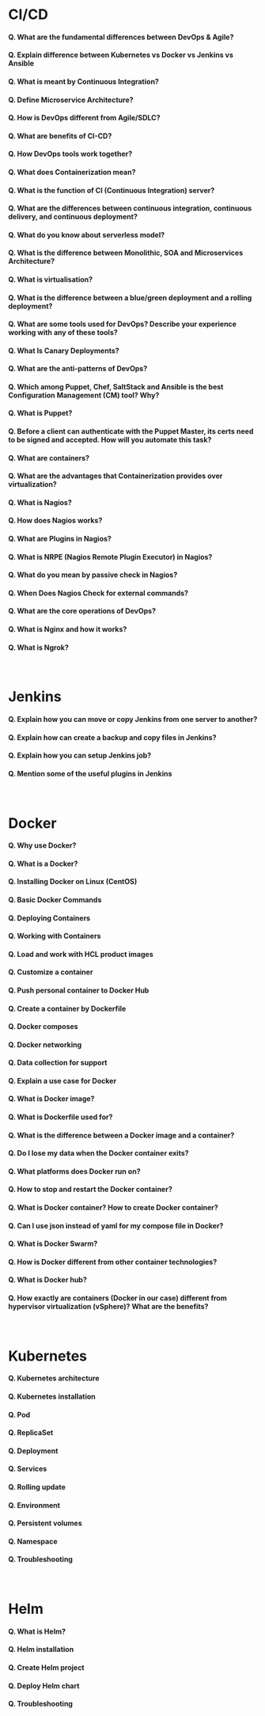 # CI/CD

#### Q. What are the fundamental differences between DevOps & Agile?
#### Q. Explain difference between Kubernetes vs Docker vs Jenkins vs Ansible
#### Q. What is meant by Continuous Integration?
#### Q. Define Microservice Architecture?
#### Q. How is DevOps different from Agile/SDLC?
#### Q. What are benefits of CI-CD?
#### Q. How DevOps tools work together?
#### Q. What does Containerization mean?
#### Q. What is the function of CI (Continuous Integration) server?
#### Q. What are the differences between continuous integration, continuous delivery, and continuous deployment?
#### Q. What do you know about serverless model?
#### Q. What is the difference between Monolithic, SOA and Microservices Architecture?
#### Q. What is virtualisation?
#### Q. What is the difference between a blue/green deployment and a rolling deployment?
#### Q. What are some tools used for DevOps? Describe your experience working with any of these tools?
#### Q. What Is Canary Deployments?
#### Q. What are the anti-patterns of DevOps?
#### Q. Which among Puppet, Chef, SaltStack and Ansible is the best Configuration Management (CM) tool? Why?
#### Q. What is Puppet?
#### Q. Before a client can authenticate with the Puppet Master, its certs need to be signed and accepted. How will you automate this task?
#### Q. What are containers?
#### Q. What are the advantages that Containerization provides over virtualization?
#### Q. What is Nagios?
#### Q. How does Nagios works?
#### Q. What are Plugins in Nagios?
#### Q. What is NRPE (Nagios Remote Plugin Executor) in Nagios?
#### Q. What do you mean by passive check in Nagios?
#### Q. When Does Nagios Check for external commands?
#### Q. What are the core operations of DevOps?
#### Q. What is Nginx and how it works?
#### Q. What is Ngrok?

<br/>

# Jenkins

#### Q. Explain how you can move or copy Jenkins from one server to another?
#### Q. Explain how can create a backup and copy files in Jenkins?
#### Q. Explain how you can setup Jenkins job?
#### Q. Mention some of the useful plugins in Jenkins

<br/>

# Docker

#### Q. Why use Docker?
#### Q. What is a Docker?
#### Q. Installing Docker on Linux (CentOS)
#### Q. Basic Docker Commands
#### Q. Deploying Containers
#### Q. Working with Containers
#### Q. Load and work with HCL product images
#### Q. Customize a container
#### Q. Push personal container to Docker Hub
#### Q. Create a container by Dockerfile
#### Q. Docker composes
#### Q. Docker networking
#### Q. Data collection for support
#### Q. Explain a use case for Docker
#### Q. What is Docker image?
#### Q. What is Dockerfile used for?
#### Q. What is the difference between a Docker image and a container?
#### Q. Do I lose my data when the Docker container exits?
#### Q. What platforms does Docker run on?
#### Q. How to stop and restart the Docker container?
#### Q. What is Docker container? How to create Docker container?
#### Q. Can I use json instead of yaml for my compose file in Docker?
#### Q. What is Docker Swarm?
#### Q. How is Docker different from other container technologies?
#### Q. What is Docker hub?
#### Q. How exactly are containers (Docker in our case) different from hypervisor virtualization (vSphere)? What are the benefits?

<br/>

# Kubernetes

#### Q. Kubernetes architecture
#### Q. Kubernetes installation
#### Q. Pod
#### Q. ReplicaSet
#### Q. Deployment
#### Q. Services
#### Q. Rolling update
#### Q. Environment
#### Q. Persistent volumes
#### Q. Namespace
#### Q. Troubleshooting

<br/>

# Helm

#### Q. What is Helm?
#### Q. Helm installation
#### Q. Create Helm project
#### Q. Deploy Helm chart
#### Q. Troubleshooting
